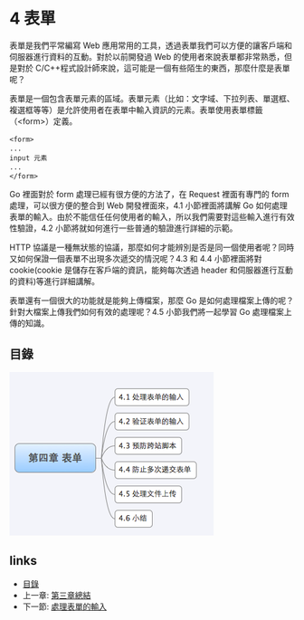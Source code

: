 # 4 表單

表單是我們平常編寫 Web 應用常用的工具，透過表單我們可以方便的讓客戶端和伺服器進行資料的互動。對於以前開發過 Web 的使用者來說表單都非常熟悉，但是對於 C/C++程式設計師來說，這可能是一個有些陌生的東西，那麼什麼是表單呢？

表單是一個包含表單元素的區域。表單元素（比如：文字域、下拉列表、單選框、複選框等等）是允許使用者在表單中輸入資訊的元素。表單使用表單標籤（\<form\>）定義。

	<form>
	...
	input 元素
	...
	</form>

Go 裡面對於 form 處理已經有很方便的方法了，在 Request 裡面有專門的 form 處理，可以很方便的整合到 Web 開發裡面來，4.1 小節裡面將講解 Go 如何處理表單的輸入。由於不能信任任何使用者的輸入，所以我們需要對這些輸入進行有效性驗證，4.2 小節將就如何進行一些普通的驗證進行詳細的示範。

HTTP 協議是一種無狀態的協議，那麼如何才能辨別是否是同一個使用者呢？同時又如何保證一個表單不出現多次遞交的情況呢？4.3 和 4.4 小節裡面將對 cookie(cookie 是儲存在客戶端的資訊，能夠每次透過 header 和伺服器進行互動的資料)等進行詳細講解。

表單還有一個很大的功能就是能夠上傳檔案，那麼 Go 是如何處理檔案上傳的呢？針對大檔案上傳我們如何有效的處理呢？4.5 小節我們將一起學習 Go 處理檔案上傳的知識。

## 目錄
![](images/navi4.png?raw=true)

## links
   * [目錄](<preface.md>)
   * 上一章: [第三章總結](<03.5.md>)
   * 下一節: [處理表單的輸入](<04.1.md>)
